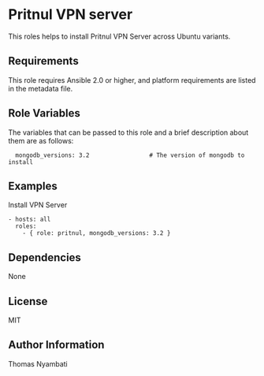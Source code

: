 # Pritnul VPN server

This roles helps to install Pritnul VPN Server across Ubuntu variants.

## Requirements

This role requires Ansible 2.0 or higher, and platform requirements are listed in the metadata file.

## Role Variables

The variables that can be passed to this role and a brief description about them are as follows:
```
  mongodb_versions: 3.2                 # The version of mongodb to install

```
## Examples

Install VPN Server
```
- hosts: all
  roles:
    - { role: pritnul, mongodb_versions: 3.2 }
```
## Dependencies

None

## License

MIT

## Author Information

Thomas Nyambati

